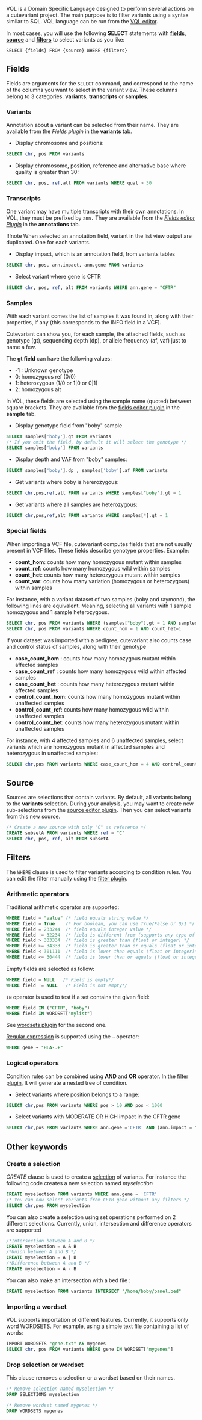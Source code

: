 VQL is a Domain Specific Language designed to perform several actions on a cutevariant project. The main purpose is to filter variants using a syntax similar to SQL. VQL language can be run from the [VQL editor](plugins/vql-editor.md).

In most cases, you will use the following **SELECT** statements with **[fields](#fields)**, **[source](#source)** and **[filters](#filters)** to select variants as you like:

```
SELECT {fields} FROM {source} WHERE {filters} 
```

## Fields

Fields are arguments for the `SELECT` command, and correspond to the name of the columns you want to select in the variant view.
These columns belong to 3 categories. **variants**, **transcripts** or **samples**.

### Variants 
Annotation about a variant can be selected from their name. They are available from the *Fields plugin* in the **variants** tab. 

- Display chromosome and positions:

```sql 
SELECT chr, pos FROM variants
```

- Display chromosome, position, reference and alternative base where quality is greater than 30:

```sql
SELECT chr, pos, ref,alt FROM variants WHERE qual > 30
```

### Transcripts
One variant may have multiple transcripts with their own annotations. In VQL, they must be prefixed by ```ann.```
They are available from the *[Fields editor Plugin](plugins/fields.md)* in the **annotations** tab. 

!!!note 
When selected an annotation field, variant in the list view output are duplicated. One for each variants. 

- Display impact, which is an annotation field, from variants tables 
```sql 
SELECT chr, pos, ann.impact, ann.gene FROM variants
```

- Select variant where gene is CFTR 
```sql
SELECT chr, pos, ref, alt FROM variants WHERE ann.gene = "CFTR"
```
### Samples

With each variant comes the list of samples it was found in, along with their properties, if any (this corresponds to the INFO field in a VCF).

Cutevariant can show you, for each sample, the attached fields, such as genotype (gt), sequencing depth (dp), or allele frequency (af, vaf) just to name a few.

The **gt field** can have the following values: 

- -1 : Unknown genotype
- 0: homozygous ref (0/0)
- 1: heterozygous (1/0 or 1|0 or 0|1)
- 2: homozygous alt

In VQL, these fields are selected using the sample name (quoted) between square brackets. They are available from the [fields editor plugin](plugins/fields.md) in the **sample** tab. 

- Display genotype field from "boby" sample 

```sql
SELECT samples['boby'].gt FROM variants
/* If you omit the field, by default it will select the genotype */
SELECT samples['boby'] FROM variants
```

- Display depth and VAF from "boby" samples:

```sql
SELECT samples['boby'].dp , samples['boby'].af FROM variants
```

- Get variants where boby is hererozygous:
```sql
SELECT chr,pos,ref,alt FROM variants WHERE samples["boby"].gt = 1
```

- Get variants where all samples are heterozygous:
```sql
SELECT chr,pos,ref,alt FROM variants WHERE samples[*].gt = 1
```


### Special fields
When importing a VCF file, cutevariant computes fields that are not usually present in VCF files. These fields describe genotype properties. Example:

- **count_hom**: counts how many homozygous mutant within samples   
- **count_ref**: counts how many homozygous wild within samples   
- **count_het**: counts how many heterozygous mutant within samples   
- **count_var**: counts how many variation (homozygous or heterozygous)  within samples   

For instance, with a variant dataset of two samples (boby and raymond), the following lines are equivalent. Meaning, selecting all variants with 1 sample homozygous and 1 sample heterozygous.

```sql 
SELECT chr, pos FROM variants WHERE (samples["boby"].gt = 1 AND samples["raymond"].gt = 2) OR (samples["boby"].gt = 2 AND samples["raymond"].gt = 1)
SELECT chr, pos FROM variants WHERE count_hom = 1 AND count_het=1
```

If your dataset was imported with a pedigree, cutevariant also counts case and control status of samples, along with their genotype

- **case_count_hom**   : counts how many homozygous mutant within affected samples   
- **case_count_ref**   : counts how many homozygous wild within affected samples   
- **case_count_het**   : counts how many heterozygous mutant within affected samples  
- **control_count_hom**: counts how many homozygous mutant within unaffected samples   
- **control_count_ref**: counts how many homozygous wild within unaffected samples   
- **control_count_het**: counts how many heterozygous mutant within unaffected samples   

For instance, with 4 affected samples and 6 unaffected samples, select variants which are homozygous mutant in affected samples and heterozygous in unaffected samples:

```sql
SELECT chr,pos FROM variants WHERE case_count_hom = 4 AND control_count_het = 6
```


## Source

Sources are selections that contain variants. By default, all variants belong to the **variants** selection. During your analysis, you may want to create new sub-selections from the [source editor plugin](plugins/selections.md). Then you can select variants from this new source.

```sql 
/* Create a new source with only "C" as reference */
CREATE subsetA FROM variants WHERE ref = "C"
SELECT chr, pos, ref, alt FROM subsetA
```

## Filters
The `WHERE` clause is used to filter variants according to condition rules.
You can edit the filter manually using the [filter plugin](plugins/filters.md). 

### Arithmetic operators
Traditional arithmetic operator are supported:

```sql
WHERE field = "value" /* field equals string value */
WHERE field = True    /* For boolean, you can use True/False or 0/1 */
WHERE field = 233244  /* field equals integer value */
WHERE field != 32234  /* field is different from (supports any type of value)*/
WHERE field > 333334  /* field is greater than (float or integer) */
WHERE field >= 34333  /* field is greater than or equals (float or integer)*/
WHERE field < 301111  /* field is lower than equals (float or integer)*/
WHERE field <= 30444  /* field is lower than or equals (float or integer)*/
```

Empty fields are selected as follow:

```sql
WHERE field = NULL   /* Field is empty*/
WHERE field != NULL   /* Field is not empty*/
```


`IN` operator is used to test if a set contains the given field:
```sql
WHERE field IN ("CFTR", "boby")
WHERE field IN WORDSET["mylist"]
```
See [wordsets plugin](plugins/wordset.md) for the second one.

[Regular expression](https://en.wikipedia.org/wiki/Regular_expression) is supported using the ```~``` operator:

```sql
WHERE gene ~ "HLA-.+"
```
### Logical operators
Condition rules can be combined using **AND** and **OR** operator. In the [filter plugin](plugins/filters.md), It will generate a nested tree of condition.

- Select variants where position belongs to a range:
```sql 
SELECT chr,pos FROM variants WHERE pos > 10 AND pos < 1000 
```

- Select variants with MODERATE OR HIGH impact in the CFTR gene
```sql 
SELECT chr,pos FROM variants WHERE ann.gene ='CFTR' AND (ann.impact = "LOW" OR ann.impact="HIGH")
```

## Other keywords
### Create a selection 

*CREATE* clause is used to create a [selection](plugins/selections.md) of variants.
For instance the following code creates a new selection named *myselection*

```sql
CREATE myselection FROM variants WHERE ann.gene = 'CFTR' 
/* You can now select variants from CFTR gene without any filters */
SELECT chr,pos FROM myselection
```

You can also create a selection using set operations performed on 2 different selections.
Currently, union, intersection and difference operators are supported 

```sql
/*Intersection between A and B */
CREATE myselection = A & B 
/*Union between A and B */
CREATE myselection = A | B 
/*Difference between A and B */
CREATE myselection = A - B 
```

You can also make an intersection with a bed file : 

```sql
CREATE myselection FROM variants INTERSECT "/home/boby/panel.bed"  
```

### Importing a wordset

VQL supports importation of different features. Currently, it supports only word WORDSETS. 
For example, using a simple text file containing a list of words: 

```sql 
IMPORT WORDSETS "gene.txt" AS mygenes
SELECT chr, pos FROM variants WHERE gene IN WORDSET["mygenes"]

```

### Drop selection or wordset
This clause removes a selection or a wordset based on their names.

```sql
/* Remove selection named myselection */
DROP SELECTIONS myselection

/* Remove wordset named mygenes */
DROP WORDSETS mygenes
```
